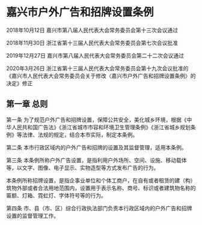 # 嘉兴市户外广告和招牌设置条例

2018年10月12日 嘉兴市第八届人民代表大会常务委员会第十三次会议通过

2018年11月30日 浙江省第十三届人民代表大会常务委员会第七次会议批准

2019年12月27日 嘉兴市第八届人民代表大会常务委员会第二十二次会议通过

2020年3月26日 浙江省第十三届人民代表大会常务委员会第十九次会议批准的《嘉兴市人民代表大会常务委员会关于修改〈嘉兴市户外广告和招牌设置条例〉的决定》修正

<!-- INFO END -->

## 第一章  总则

第一条 为了规范户外广告和招牌设置，保障公共安全，美化城乡环境，根据《中华人民共和国广告法》《浙江省城市市容和环境卫生管理条例》《浙江省城乡规划条例》等法律、法规的规定，结合本市实际，制定本条例。

第二条 本市行政区域内的户外广告和招牌的设置及其监督管理，适用本条例。

第三条 本条例所称户外广告设置，是指利用户外场所、空间、设施、移动载体等，以文字、图像、电子显示、实物造型等方式发布广告的行为。

本条例所称招牌设置，是指企事业单位和个体工商户，在自有或者租赁的建（构）筑物外部或者合法用地范围内，设置用于表示名称、商号、标识或者建筑物名称的匾额、灯箱、霓虹灯、字体符号等的行为。

第四条 市、县（市、区）综合行政执法部门负责本行政区域内的户外广告和招牌设置的监督管理工作。